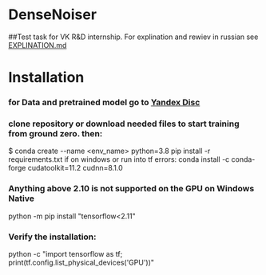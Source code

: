 # DenseNoiser
##Test task for VK R&amp;D internship. For explination and rewiev in russian see [EXPLINATION.md](https://github.com/Kozak-Alexandr/DenseNoiser/blob/main/EXPLINATION.md)

# Installation

### for Data and pretrained model go to [Yandex Disc](https://disk.yandex.ru/d/dglhBJF_MW0hrQ)

### clone repository or download needed files to start training from ground zero. then:

$ conda create --name <env_name> python=3.8
pip install -r requirements.txt 
if on windows or run into tf errors:
conda install -c conda-forge cudatoolkit=11.2 cudnn=8.1.0
### Anything above 2.10 is not supported on the GPU on Windows Native
python -m pip install "tensorflow<2.11"
### Verify the installation:
python -c "import tensorflow as tf; print(tf.config.list_physical_devices('GPU'))"
